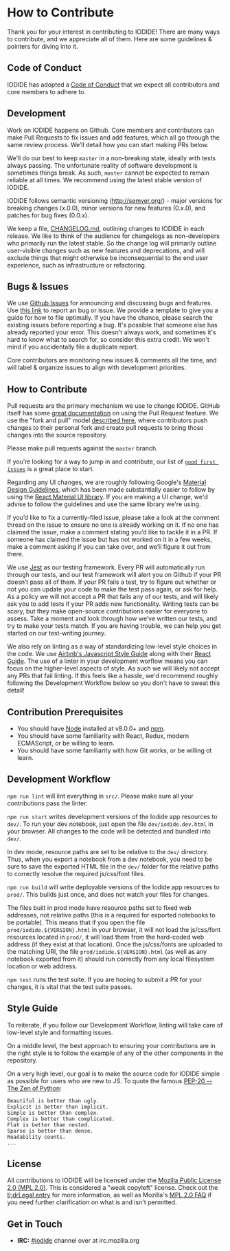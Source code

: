 # How to Contribute

Thank you for your interest in contributing to IODIDE! There are many ways to contribute, and we appreciate all of them. Here are some guidelines & pointers for diving into it.

## Code of Conduct

IODIDE has adopted a [Code of Conduct](CODE-OF-CONDUCT.md) that we expect all contributors and core members to adhere to.

## Development

Work on IODIDE happens on Github. Core members and contributors can make Pull Requests to fix issues and add features, which all go through the same review process. We’ll detail how you can start making PRs below.

We’ll do our best to keep `master` in a non-breaking state, ideally with tests always passing. The unfortunate reality of software development is sometimes things break. As such, `master` cannot be expected to remain reliable at all times. We recommend using the latest stable version of IODIDE.

IODIDE follows semantic versioning (http://semver.org/) - major versions for breaking changes (x.0.0), minor versions for new features (0.x.0), and patches for bug fixes (0.0.x).

We keep a file, [CHANGELOG.md](CHANGELOG.md), outlining changes to IODIDE in each release. We like to think of the audience for changelogs as non-developers who primarily run the latest stable. So the change log will primarily outline user-visible changes such as new features and deprecations, and will exclude things that might otherwise be inconsequential to the end user experience, such as infrastructure or refactoring. 

## Bugs & Issues

We use [Github Issues](https://github.com/mozilla/iodide/issues) for announcing and discussing bugs and features. Use [this link](https://github.com/mozilla/iodide/issues/new) to report an bug or issue. We provide a template to give you a guide for how to file optimally. If you have the chance, please search the existing issues before reporting a bug. It's possible that someone else has already reported your error. This doesn't always work, and sometimes it's hard to know what to search for, so consider this extra credit. We won't mind if you accidentally file a duplicate report.

Core contributors are monitoring new issues & comments all the time, and will label & organize issues to align with development priorities.

## How to Contribute

Pull requests are the primary mechanism we use to change IODIDE. GitHub itself has some [great documentation](https://help.github.com/articles/about-pull-requests/) on using the Pull Request feature. We use the "fork and pull" model [described here](https://help.github.com/articles/about-pull-requests/), where contributors push changes to their personal fork and create pull requests to bring those changes into the source repository.

Please make pull requests against the `master` branch.

If you’re looking for a way to jump in and contribute, our list of [`good first issues`](https://github.com/mozilla/iodide/issues?q=is%3Aissue+is%3Aopen+label%3A%22good+first+issue%22) is a great place to start.

Regarding any UI changes, we are roughly following Google's [Material Design Guidelines](https://material.io/guidelines/), which has been made substantially easier to follow by using the [React Material UI library](https://github.com/mui-org/material-ui). If you are making a UI change, we'd advise to follow the guidelines and use the same library we're using. 

If you’d like to fix a currently-filed issue, please take a look at the comment thread on the issue to ensure no one is already working on it. If no one has claimed the issue, make a comment stating you’d like to tackle it in a PR. If someone has claimed the issue but has not worked on it in a few weeks, make a comment asking if you can take over, and we’ll figure it out from there.

We use [Jest](https://facebook.github.io/jest/) as our testing framework. Every PR will automatically run through our tests, and our test framework will alert you on Github if your PR doesn’t pass all of them. If your PR fails a test, try to figure out whether or not you can update your code to make the test pass again, or ask for help. As a policy we will not accept a PR that fails any of our tests, and will likely ask you to add tests if your PR adds new functionality. Writing tests can be scary, but they make open-source contributions easier for everyone to assess. Take a moment and look through how we’ve written our tests, and try to make your tests match. If you are having trouble, we can help you get started on our test-writing journey. 

We also rely on linting as a way of standardizing low-level style choices in the code. We use [Airbnb's Javascript Style Guide](https://github.com/airbnb/javascript) along with their [React Guide](https://github.com/airbnb/javascript/tree/master/react). The use of a linter in your development worflow means you can focus on the higher-level aspects of style. As such we will likely not accept any PRs that fail linting. If this feels like a hassle, we'd recommend roughly following the Development Workflow below so you don't have to sweat this detail!

## Contribution Prerequisites

- You should have [Node](https://nodejs.org/) installed at v8.0.0+ and [npm](https://www.npmjs.com/).
- You should have some familiarity with React, Redux, modern ECMAScript, or be willing to learn.
- You should have some familiarity with how Git works, or be willing ot learn.

## Development Workflow

`npm run lint` will lint everything in `src/`. Please make sure all your contributions pass the linter.

`npm run start` writes development versions of the Iodide app resources to `dev/`. To run your dev notebook, just open the file `dev/iodide.dev.html` in your browser. All changes to the code will be detected and bundled into `dev/`.

In dev mode, resource paths are set to be relative to the `dev/` directory. Thus, when you export a notebook from a dev notebook, you need to be sure to save the exported HTML file in the `dev/` folder for the relative paths to correctly resolve the required js/css/font files.

`npm run build`  will write deployable versions of the Iodide app resources to `prod/`. This builds just once, and does not watch your files for changes.

The files built in prod mode have resource paths set to fixed web addresses, not relative paths (this is a required for exported notebooks to be portable). This means that if you open the file `prod/iodide.${VERSION}.html` in your browser, it will not load the js/css/font resources located in `prod/`, it will load them from the hard-coded web address (if they exist at that location). Once the js/css/fonts are uploaded to the matching URI, the file `prod/iodide.${VERSION}.html` (as well as any notebook exported from it) should run correctly from any local filesystem location or web address.

`npm test` runs the test suite. If you are hoping to submit a PR for your changes, it is vital that the test suite passes.



## Style Guide

To reiterate, if you follow our Development Workflow, linting will take care of low-level style and formatting issues.

On a middle level, the best approach to ensuring your contributions are in the right style is to follow the example of any of the other components in the repository.

On a very high level, our goal is to make the source code for IODIDE simple as possible for users who are new to JS. To quote the famous [PEP-20 -- The Zen of Python](https://www.python.org/dev/peps/pep-0020/):

```
Beautiful is better than ugly.
Explicit is better than implicit.
Simple is better than complex.
Complex is better than complicated.
Flat is better than nested.
Sparse is better than dense.
Readability counts.
...
```


## License

All contributions to IODIDE will be licensed under the [Mozilla Public License 2.0 (MPL 2.0)](https://www.mozilla.org/en-US/MPL/2.0/). This is considered a "weak copyleft" license. Check out the [tl;drLegal entry](https://tldrlegal.com/license/mozilla-public-license-2.0-(mpl-2)) for more information, as well as Mozilla's [MPL 2.0 FAQ](https://www.mozilla.org/en-US/MPL/2.0/FAQ/) if you need further clarification on what is and isn't permitted.


## Get in Touch

- __IRC:__ [#iodide](https://client00.chat.mibbit.com/?server=irc.mozilla.org&channel=%23iodide) channel over at irc.mozilla.org
